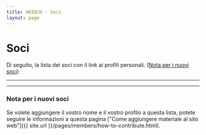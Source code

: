 ```yaml
---
title: ARI@CH - Soci
layout: page
---
```


# Soci

Di seguito, la lista dei soci con il link ai profili personali. ([Nota per i nuovi soci](#nota-per-i-nuovi-soci))


---

<!-- <ul class="posts">
  {% for post in site.categories.member %}
    <li> <a href="{{ site.baseurl }}{{ post.url }}">{{ post.title }}</a> - [socio dal <span>{{ post.member-start }}</span>] </li>
  {% endfor %}
</ul> -->

---

### Nota per i nuovi soci

Se volete aggiungere il vostro nome e il vostro profilo a questa lista, potete seguire le informazioni a questa pagina ["Come aggiungere materiale al sito web"]({{ site.url }}/pages/members/how-to-contribute.html).

